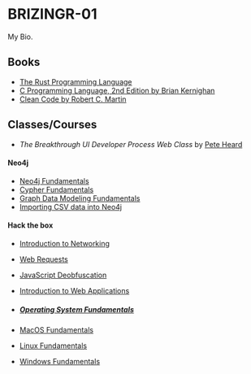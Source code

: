 # BRIZINGR-01

My Bio.

## Books

- [The Rust Programming Language](https://doc.rust-lang.org/book/)
- [C Programming Language, 2nd Edition by Brian Kernighan](<https://www.amazon.com/Programming-Language-2nd-Brian-Kernighan/dp/0131103628](https://seriouscomputerist.atariverse.com/media/pdf/book/C%20Programming%20Language%20-%202nd%20Edition%20(OCR).pdf)https://seriouscomputerist.atariverse.com/media/pdf/book/C%20Programming%20Language%20-%202nd%20Edition%20(OCR).pdf>)
- [Clean Code by Robert C. Martin](https://www.google.bg/books/edition/Clean_Code/_i6bDeoCQzsC?hl=en&gbpv=0)

## Classes/Courses

- _The Breakthrough UI Developer Process Web Class_ by [Pete Heard](https://www.linkedin.com/in/pete-heard-lr/)

#### Neo4j

- [Neo4j Fundamentals](https://graphacademy.neo4j.com/c/62266960-53e1-4e5b-98de-1644bcd945b3/)
- [Cypher Fundamentals](https://graphacademy.neo4j.com/c/2afe217f-1e9e-45c2-932a-b67acfb57550/)
- [Graph Data Modeling Fundamentals](https://graphacademy.neo4j.com/c/638a0303-198b-4a4c-b2e7-ce9648fb79af/)
- [Importing CSV data into Neo4j](https://graphacademy.neo4j.com/c/881c2590-1804-45d4-9466-fe32a700aec5/)

#### Hack the box

- [Introduction to Networking](https://academy.hackthebox.com/achievement/badge/35650425-45fb-11ee-acfc-bea50ffe6cb4)
- [Web Requests](https://academy.hackthebox.com/achievement/badge/3b2a7c39-3b3a-11ee-acfc-bea50ffe6cb4)
- [JavaScript Deobfuscation](https://academy.hackthebox.com/achievement/badge/f493a26d-3b68-11ee-acfc-bea50ffe6cb4)
- [Introduction to Web Applications](https://academy.hackthebox.com/achievement/badge/5ae7c6e3-3b9e-11ee-acfc-bea50ffe6cb4)

- ##### [Operating System Fundamentals](https://academy.hackthebox.com/achievement/badge/c88d2126-c408-11ed-acfc-bea50ffe6cb4)
- [MacOS Fundamentals](https://academy.hackthebox.com/achievement/badge/fc268eab-3add-11ee-acfc-bea50ffe6cb4)
- [Linux Fundamentals](https://academy.hackthebox.com/achievement/badge/60f85477-3b47-11ee-acfc-bea50ffe6cb4)
- [Windows Fundamentals](https://academy.hackthebox.com/achievement/badge/b2ba9762-c408-11ed-acfc-bea50ffe6cb4)
